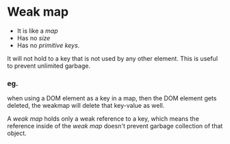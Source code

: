 # Weak map

- It is like a *map*
- Has no *size*
- Has no *primitive keys*.

It will not hold to a key that is not used by any other element.
This is useful to prevent unlimited garbage. 

### eg.
when using a DOM element as a key in a map, then the DOM element gets deleted, the weakmap will delete that key-value as well.


A *weak map* holds only a weak reference to a key, which means the reference inside of the *weak map* doesn't prevent garbage collection of that object.
